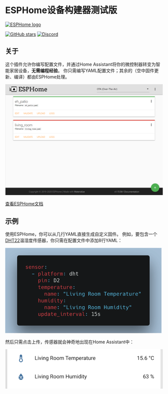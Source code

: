 # ESPHome设备构建器测试版

[![ESPHome logo][logo]][website]

[![GitHub stars][github-stars-shield]][repository]
[![Discord][discord-shield]][discord]

## 关于

这个插件允许你编写配置文件，并通过Home Assistant将你的微控制器转变为智能家居设备，**无需编程经验**。
你只需编写YAML配置文件；其余的（空中固件更新、编译）都由ESPHome处理。

<p align="center">
<img title="ESPHome设备构建器截图" src="https://github.com/esphome/home-assistant-addon/raw/main/esphome-beta/images/screenshot.png" width="700px"></img>
</p>

[查看ESPHome文档][website]

## 示例

使用ESPHome，你可以从几行YAML直接生成自定义固件。
例如，要包含一个[DHT22][dht22]温湿度传感器，你只需在配置文件中添加8行YAML：

<img title="ESPHome DHT配置示例" src="https://github.com/esphome/home-assistant-addon/raw/main/esphome-beta/images/dht-example.png" width="500px"></img>

然后只需点击上传，传感器就会神奇地出现在Home Assistant中：

<img title="ESPHome Home Assistant发现" src="https://github.com/esphome/home-assistant-addon/raw/main/esphome-beta/images/temperature-humidity.png" width="600px"></img>

[discord]: https://discord.gg/KhAMKrd
[repository]: https://github.com/esphome/esphome
[discord-shield]: https://img.shields.io/discord/429907082951524364.svg
[github-stars-shield]: https://img.shields.io/github/stars/esphome/esphome.svg?style=social&label=Star&maxAge=2592000
[dht22]: https://beta.esphome.io/components/sensor/dht.html
[releases]: https://beta.esphome.io/changelog/index.html
[logo]: https://github.com/esphome/home-assistant-addon/raw/main/esphome-beta/logo.png
[website]: https://beta.esphome.io/